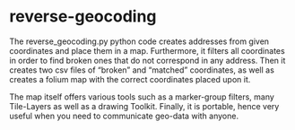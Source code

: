 # reverse-geocoding
The reverse_geocoding.py python code creates addresses from given coordinates and place them in a map. Furthermore, it filters all coordinates in order to find broken ones that do not correspond in any address. Then it creates two csv files of “broken” and “matched” coordinates, as well as creates a folium map with the correct coordinates placed upon it. 

The map itself offers various tools such as a marker-group filters, many Tile-Layers as well as a drawing Toolkit. Finally, it is portable, hence very useful when you need to communicate geo-data with anyone.
